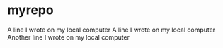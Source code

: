 # myrepo
A line I wrote on my local computer
A line I wrote on my local computer
Another line I wrote on my local computer

